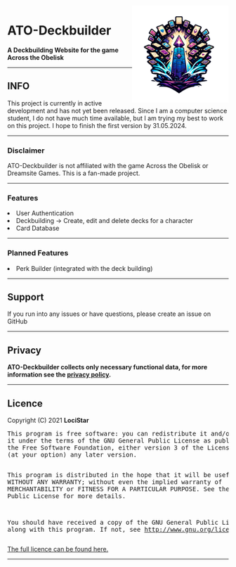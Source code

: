 <!DOCTYPE html>
<html>
<body>
    <a href="">
        <img align="right" src="https://github.com/LociStar/ATO-Deckbuilder/blob/master/src/assets/LOGO_ATO.webp?raw=true" height="220" width="220">
    </a>
    <h1>ATO-Deckbuilder</h1>
    <p><b>A Deckbuilding Website for the game Across the Obelisk</b></p>
    <hr>
    <h2>INFO</h2>
    <p>This project is currently in active development and has not yet been released. Since I am a computer science student, I do not have much time available, but I am trying my best to work on this project.
        I hope to finish the first version by 31.05.2024.</p>
    <hr>
    <h3>Disclaimer</h3>
    ATO-Deckbuilder is not affiliated with the game Across the Obelisk or Dreamsite Games. This is a fan-made project.
    <hr>
    <h3>Features</h3>
    <li> User Authentication
    <li> Deckbuilding -> Create, edit and delete decks for a character
    <li> Card Database
    <hr>
    <h3>Planned Features</h3>
    <li> Perk Builder (integrated with the deck building)
    <hr>
    <h2>Support</h2>
    <p>If you run into any issues or have questions, please create an issue on GitHub</p>
    <hr>
    <h2>Privacy</h2>
    <p><b>ATO-Deckbuilder collects only necessary functional data, for more information see the <a href="">privacy policy</a>.</b></p>
    <hr>
    <h2>Licence</h2>
    <p>Copyright (C) 2021 <b>LociStar</b>
        <pre>
This program is free software: you can redistribute it and/or modify
it under the terms of the GNU General Public License as published by
the Free Software Foundation, either version 3 of the License, or
(at your option) any later version.

This program is distributed in the hope that it will be useful, but WITHOUT ANY WARRANTY; without even the implied
warranty of MERCHANTABILITY or FITNESS FOR A PARTICULAR PURPOSE. See the GNU General Public License for more details.

You should have received a copy of the GNU General Public License along with this program. If not,
see http://www.gnu.org/licenses/gpl-3.0.html
</pre>
<a href="https://github.com/LociStar/ATO-Deckbuilder/blob/master/LICENSE">The full licence can be found here.</a>
<hr>
</body>
</html>